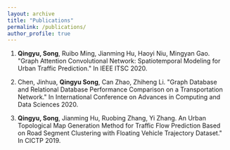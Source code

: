 ```yaml
---
layout: archive
title: "Publications"
permalink: /publications/
author_profile: true
---
```


  1. **Qingyu, Song**, Ruibo Ming, Jianming Hu, Haoyi Niu, Mingyan Gao. "Graph Attention Convolutional Network: Spatiotemporal Modeling for Urban Traffic Prediction." In IEEE ITSC 2020.

  2. Chen, Jinhua, **Qingyu Song**, Can Zhao, Zhiheng Li. "Graph Database and Relational Database Performance Comparison on a Transportation Network." In International Conference on Advances in Computing and Data Sciences 2020.

  3. **Qingyu, Song**, Jianming Hu, Ruobing Zhang, Yi Zhang. An Urban Topological Map Generation Method for Traffic Flow Prediction Based on Road Segment Clustering with Floating Vehicle Trajectory Dataset." In CICTP 2019.

<!-- {% if author.googlescholar %}
  You can also find my articles on <u><a href="{{author.googlescholar}}">my Google Scholar profile</a>.</u>
{% endif %}

{% include base_path %}

{% for post in site.publications reversed %}
  {% include archive-single.html %}
{% endfor %} -->
